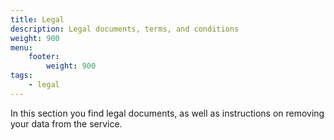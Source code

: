 ```yaml
---
title: Legal
description: Legal documents, terms, and conditions
weight: 900
menu:
    footer:
        weight: 900
tags:
    - legal
---
```


In this section you find legal documents, as well as instructions on removing your data from the service.


